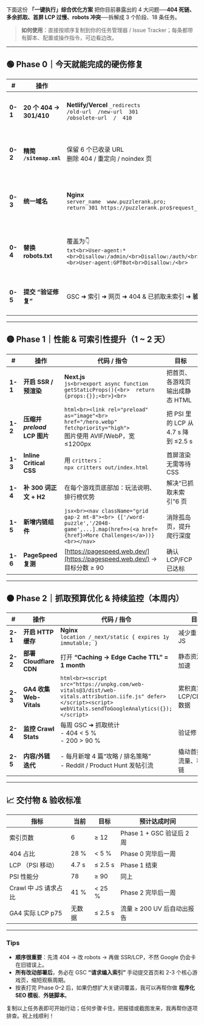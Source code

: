 下面这份 **「一键执行」综合优化方案** 把你目前暴露出的 4 大问题──**404 死链、多余抓取、首屏 LCP 过慢、robots 冲突**──拆解成 3 个阶段、18 条任务。

> **如何使用**：直接按顺序复制到你的任务管理器 / Issue Tracker；每条都带有脚本、配置或操作指令，可边看边改。

---

## 🟢 Phase 0｜今天就能完成的硬伤修复

| #       | 操作                     | 代码 / 指令                                                                                                                                                                                                                                             | 备注                        |
| ------- | ---------------------- | --------------------------------------------------------------------------------------------------------------------------------------------------------------------------------------------------------------------------------------------------- | ------------------------- |
| **0-1** | **20 个 404 → 301/410** | **Netlify/Vercel** `_redirects`<br>`/old-url  /new-url  301`<br>`/obsolete-url  /  410`                                                                                                                                                             | 对应列表见索引覆盖表                |
| **0-2** | **精简 `/sitemap.xml`**  | 保留 6 个已收录 URL<br>删除 404 / 重定向 / noindex 页                                                                                                                                                                                                           | 改完后到 GSC 重新提交             |
| **0-3** | **统一域名**               | **Nginx**<br>`server_name  www.puzzlerank.pro;`<br>`return 301 https://puzzlerank.pro$request_uri;`                                                                                                                                                 | 其他托管平台写 301 规则即可          |
| **0-4** | **替换 robots.txt**      | 覆盖为👇<br>`txt<br>User-agent:*<br>Disallow:/admin/<br>Disallow:/auth/<br>Disallow:/profile/<br>Disallow:/api/<br>Allow:/_next/static/<br>Allow:/api/games/<br>Sitemap:https://puzzlerank.pro/sitemap.xml<br><br>User-agent:GPTBot<br>Disallow:/<br>` | 上传后用 GSC Robots Tester 验证 |
| **0-5** | **提交 “验证修复”**          | GSC ➜ 索引 ➜ 网页 ➜ 404 & 已抓取未索引 ➜ **验证**                                                                                                                                                                                                               | 让 Google 立刻复检             |

---

## 🟡 Phase 1｜性能 & 可索引性提升（1 \~ 2 天）

| #       | 操作                       | 代码 / 指令                                                                                                                                      | 目标                             |
| ------- | ------------------------ | -------------------------------------------------------------------------------------------------------------------------------------------- | ------------------------------ |
| **1-1** | **开启 SSR / 预渲染**         | **Next.js**<br>`js<br>export async function getStaticProps(){<br>  return {props:{}};<br>}<br>`                                              | 把首页、各游戏页输出成静态 HTML             |
| **1-2** | **压缩并 *preload* LCP 图片** | `html<br><link rel="preload" as="image"<br>  href="/hero.webp" fetchpriority="high">`<br>图片使用 AVIF/WebP，宽 ≤1200px                            | 把 PSI 里的 LCP 从 4.7 s 降到 ≤2.5 s |
| **1-3** | **Inline Critical CSS**  | 用 `critters`：<br>`npx critters out/index.html`                                                                                               | 首屏渲染无需等待 CSS                   |
| **1-4** | **补 300 词正文 + H2**       | 在每个游戏页底部加：玩法说明、排行榜优势                                                                                                                         | 解决“已抓取未索引”6 页                  |
| **1-5** | **新增内链组件**               | `jsx<br><nav className="grid gap-2 mt-8"><br> {['/word-puzzle','/2048-game',...].map(href=>(<a href={href}>More Challenges</a>))}<br></nav>` | 消除孤岛页，提升爬行深度                   |
| **1-6** | **PageSpeed 复测**         | [https://pagespeed.web.dev/](https://pagespeed.web.dev/) → 目标分数 ≥ 90                                                                         | 确认 LCP/FCP 已达标                 |

---

## 🟠 Phase 2｜抓取预算优化 & 持续监控（本周内）

| #       | 操作                    | 代码 / 指令                                                                                                                                                          | 目标                  |
| ------- | --------------------- | ---------------------------------------------------------------------------------------------------------------------------------------------------------------- | ------------------- |
| **2-1** | **开启 HTTP 缓存**        | **Nginx**<br>`location /_next/static { expires 1y immutable; }`                                                                                                  | 减少重复抓取 JS           |
| **2-2** | **部署 Cloudflare CDN** | 打开 **“Caching → Edge Cache TTL” = 1 month**                                                                                                                      | 静态资源全球加速            |
| **2-3** | **GA4 收集 Web-Vitals** | `html<br><script src="https://unpkg.com/web-vitals@3/dist/web-vitals.attribution.iife.js" defer></script><script> webVitals.sendToGoogleAnalytics({});</script>` | 累积真实 LCP/CLS/INP 数据 |
| **2-4** | **监控 Crawl Stats**    | 每周 GSC ➜ 抓取统计<br>- 404 < 5 %<br>- 200 > 90 %                                                                                                                     | 验证修复奏效              |
| **2-5** | **内容/外链迭代**           | - 每月新增 4 篇“攻略 / 排名策略”<br>- Reddit / Product Hunt 发帖引流                                                                                                            | 撬动首批自然流量、积累外链       |

---

## 📈 交付物 & 验收标准

| 指标              | 当前    | 目标      | 预计达成时间                |
| --------------- | ----- | ------- | --------------------- |
| 索引页数            | 6     | ≥ 12    | Phase 1 + GSC 验证后 2 周 |
| 404 占比          | 28 %  | < 5 %   | Phase 0 完毕后一周         |
| LCP （PSI 移动）    | 4.7 s | ≤ 2.5 s | Phase 1 结束            |
| PSI 性能分         | 78    | ≥ 90    | 同上                    |
| Crawl 中 JS 请求占比 | 41 %  | < 25 %  | Phase 2 完毕后一周         |
| GA4 实际 LCP p75  | 无数据   | ≤ 2.5 s | 流量 ≥ 200 UV 后自动出报告    |

---

### Tips

* **顺序很重要**：先清 404 → 改 robots → 再做 SSR/LCP，不然 Google 仍会卡在旧错误上。
* **所有改动部署后**，务必在 GSC **“请求编入索引”** 手动提交首页和 2-3 个核心游戏页，缩短观察周期。
* 按表打完 Phase 0–2 后，如果仍想扩大关键词覆盖，我可以再帮你做 **程序化 SEO 模板**、**外链脚本**。

复制以上任务表即可开始行动；任何步骤卡住，把报错或截图发来，我再帮你逐项排查。祝上线顺利！

